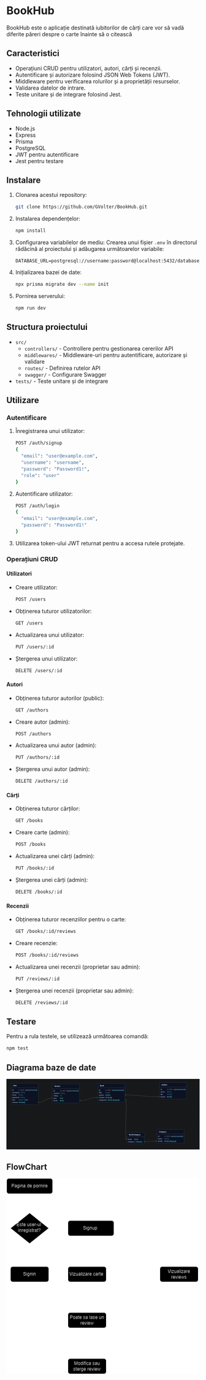 # BookHub

BookHub este o aplicație destinată iubitorilor de cărți care vor să vadă diferite păreri despre o carte înainte să o citească

## Caracteristici

- Operațiuni CRUD pentru utilizatori, autori, cărți și recenzii.
- Autentificare și autorizare folosind JSON Web Tokens (JWT).
- Middleware pentru verificarea rolurilor și a proprietății resurselor.
- Validarea datelor de intrare.
- Teste unitare și de integrare folosind Jest.

## Tehnologii utilizate

- Node.js
- Express
- Prisma
- PostgreSQL
- JWT pentru autentificare
- Jest pentru testare

## Instalare

1. Clonarea acestui repository:
    ```bash
    git clone https://github.com/GVolter/BookHub.git
    ```

2. Instalarea dependențelor:
    ```bash
    npm install
    ```

3. Configurarea variabilelor de mediu:
    Crearea unui fișier `.env` în directorul rădăcină al proiectului și adăugarea următoarelor variabile:
    ```
    DATABASE_URL=postgresql://username:password@localhost:5432/database_name
    ```

4. Inițializarea bazei de date:
    ```bash
    npx prisma migrate dev --name init
    ```

5. Pornirea serverului:
    ```bash
    npm run dev
    ```

## Structura proiectului

- `src/`
  - `controllers/` - Controllere pentru gestionarea cererilor API
  - `middlewares/` - Middleware-uri pentru autentificare, autorizare și validare
  - `routes/` - Definirea rutelor API
  - `swagger/` - Configurare Swagger
- `tests/` - Teste unitare și de integrare

## Utilizare

### Autentificare

1. Înregistrarea unui utilizator:
    ```bash
    POST /auth/signup
    {
      "email": "user@example.com",
      "username": "username",
      "password": "Password1!",
      "role": "user"
    }
    ```

2. Autentificare utilizator:
    ```bash
    POST /auth/login
    {
      "email": "user@example.com",
      "password": "Password1!"
    }
    ```

3. Utilizarea token-ului JWT returnat pentru a accesa rutele protejate.

### Operațiuni CRUD

#### Utilizatori

- Creare utilizator:
    ```bash
    POST /users
    ```

- Obținerea tuturor utilizatorilor:
    ```bash
    GET /users
    ```

- Actualizarea unui utilizator:
    ```bash
    PUT /users/:id
    ```

- Ștergerea unui utilizator:
    ```bash
    DELETE /users/:id
    ```

#### Autori

- Obținerea tuturor autorilor (public):
    ```bash
    GET /authors
    ```

- Creare autor (admin):
    ```bash
    POST /authors
    ```

- Actualizarea unui autor (admin):
    ```bash
    PUT /authors/:id
    ```

- Ștergerea unui autor (admin):
    ```bash
    DELETE /authors/:id
    ```

#### Cărți

- Obținerea tuturor cărților:
    ```bash
    GET /books
    ```

- Creare carte (admin):
    ```bash
    POST /books
    ```

- Actualizarea unei cărți (admin):
    ```bash
    PUT /books/:id
    ```

- Ștergerea unei cărți (admin):
    ```bash
    DELETE /books/:id
    ```

#### Recenzii

- Obținerea tuturor recenziilor pentru o carte:
    ```bash
    GET /books/:id/reviews
    ```

- Creare recenzie:
    ```bash
    POST /books/:id/reviews
    ```

- Actualizarea unei recenzii (proprietar sau admin):
    ```bash
    PUT /reviews/:id
    ```

- Ștergerea unei recenzii (proprietar sau admin):
    ```bash
    DELETE /reviews/:id
    ```

## Testare

Pentru a rula testele, se utilizează următoarea comandă:
```bash
npm test
```

## Diagrama baze de date
![Diagrama](media/image.png)

## FlowChart
![Flowchart](media/flowchart.png)